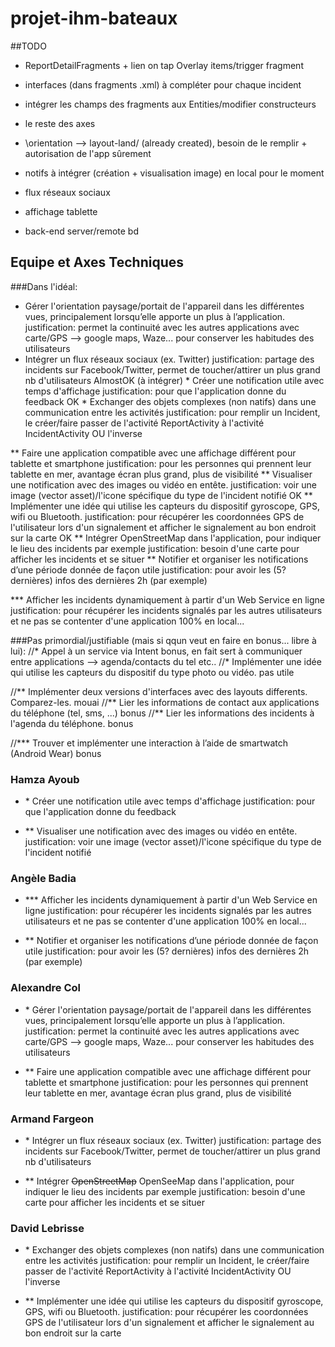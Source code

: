 # projet-ihm-bateaux


##TODO
- ReportDetailFragments + lien on tap Overlay items/trigger fragment
- interfaces (dans fragments .xml) à compléter pour chaque incident
- intégrer les champs des fragments aux Entities/modifier constructeurs


- le reste des axes
- \orientation --> layout-land/ (already created), besoin de le remplir + autorisation de l'app sûrement
- notifs à intégrer (création + visualisation image) en local pour le moment
- flux réseaux sociaux
- affichage tablette
- back-end server/remote bd

## Equipe et Axes Techniques
###Dans l'idéal:

* Gérer l'orientation paysage/portait de l'appareil dans les différentes vues, principalement lorsqu’elle apporte un plus à l’application.
	justification: permet la continuité avec les autres applications avec carte/GPS --> google maps, Waze... pour conserver les habitudes des utilisateurs
* Intégrer un flux réseaux sociaux (ex. Twitter)
	justification: partage des incidents sur Facebook/Twitter, permet de toucher/attirer un plus grand nb d'utilisateurs
AlmostOK (à intégrer) * Créer une notification utile avec temps d'affichage
	justification: pour que l'application donne du feedback
OK * Exchanger des objets complexes (non natifs) dans une communication entre les activités
	justification: pour remplir un Incident, le créer/faire passer de l'activité ReportActivity à l'activité IncidentActivity OU l'inverse

** Faire une application compatible avec une affichage différent pour tablette et smartphone
	justification: pour les personnes qui prennent leur tablette en mer, avantage écran plus grand, plus de visibilité
** Visualiser une notification avec des images ou vidéo en entête.
	justification: voir une image (vector asset)/l'icone spécifique du type de l'incident notifié
OK ** Implémenter une idée qui utilise les capteurs du dispositif gyroscope, GPS, wifi ou Bluetooth.
	justification: pour récupérer les coordonnées GPS de l'utilisateur lors d'un signalement et afficher le signalement au bon endroit sur la carte
OK ** Intégrer OpenStreetMap dans l'application, pour indiquer le lieu des incidents par exemple
	justification: besoin d'une carte pour afficher les incidents et se situer
** Notifier et organiser les notifications d’une période donnée de façon utile
	justification: pour avoir les (5? dernières) infos des dernières 2h (par exemple)

*** Afficher les incidents dynamiquement à partir d'un Web Service en ligne
	justification: pour récupérer les incidents signalés par les autres utilisateurs et ne pas se contenter d'une application 100% en local...



###Pas primordial/justifiable (mais si qqun veut en faire en bonus... libre à lui):
//* Appel à un service via Intent
	bonus, en fait sert à communiquer entre applications --> agenda/contacts du tel etc..
//* Implémenter une idée qui utilise les capteurs du dispositif du type photo ou vidéo.
	pas utile

//** Implémenter deux versions d'interfaces avec des layouts differents. Comparez-les.
	mouai
//** Lier les informations de contact aux applications du téléphone (tel, sms, ...)
	bonus
//** Lier les informations des incidents à l'agenda du téléphone.
	bonus

//*** Trouver et implémenter une interaction à l’aide de smartwatch (Android Wear)
	bonus



### Hamza Ayoub
-  \* Créer une notification utile avec temps d'affichage
	justification: pour que l'application donne du feedback
	
-  ** Visualiser une notification avec des images ou vidéo en entête.
	justification: voir une image (vector asset)/l'icone spécifique du type de l'incident notifié

### Angèle Badia
-  \*** Afficher les incidents dynamiquement à partir d'un Web Service en ligne
	justification: pour récupérer les incidents signalés par les autres utilisateurs et ne pas se contenter d'une application 100% en local...

- ** Notifier et organiser les notifications d’une période donnée de façon utile
	justification: pour avoir les (5? dernières) infos des dernières 2h (par exemple)

### Alexandre Col
-  \* Gérer l'orientation paysage/portait de l'appareil dans les différentes vues, principalement lorsqu’elle apporte un plus à l’application.
	justification: permet la continuité avec les autres applications avec carte/GPS --> google maps, Waze... pour conserver les habitudes des utilisateurs

- ** Faire une application compatible avec une affichage différent pour tablette et smartphone
	justification: pour les personnes qui prennent leur tablette en mer, avantage écran plus grand, plus de visibilité

### Armand Fargeon
-  \* Intégrer un flux réseaux sociaux (ex. Twitter)
	justification: partage des incidents sur Facebook/Twitter, permet de toucher/attirer un plus grand nb d'utilisateurs

-  ** Intégrer ~~OpenStreetMap~~ OpenSeeMap dans l'application, pour indiquer le lieu des incidents par exemple
	justification: besoin d'une carte pour afficher les incidents et se situer

### David Lebrisse
-  \* Exchanger des objets complexes (non natifs) dans une communication entre les activités
	justification: pour remplir un Incident, le créer/faire passer de l'activité ReportActivity à l'activité IncidentActivity OU l'inverse

-  ** Implémenter une idée qui utilise les capteurs du dispositif gyroscope, GPS, wifi ou Bluetooth.
	justification: pour récupérer les coordonnées GPS de l'utilisateur lors d'un signalement et afficher le signalement au bon endroit sur la carte